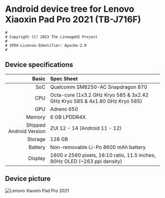 # Android device tree for Lenovo Xiaoxin Pad Pro 2021 (TB-J716F)

```
#
# Copyright (C) 2023 The LineageOS Project
#
# SPDX-License-Identifier: Apache-2.0
#
```

## Device specifications

Basic   | Spec Sheet
-------:|:-------------------------
SoC     | Qualcomm SM8250-AC Snapdragon 870
CPU     | Octa-core (1x3.2 GHz Kryo 585 & 3x2.42 GHz Kryo 585 & 4x1.80 GHz Kryo 585)
GPU     | Adreno 650
Memory  | 6 GB LPDDR4X
Shipped Android Version | ZUI 12 - 14 (Android 11 - 12)
Storage | 128 GB
Battery | Non-removable Li-Po 8600 mAh battery
Display | 1600 x 2560 pixels, 16:10 ratio, 11.5 inches, 90Hz OLED (~263 ppi density)

## Device picture

![Lenovo Xiaoxin Pad Pro 2021](https://wiki.postmarketos.org/images/1/10/Lenovo-tb716f.png "Lenovo Xiaoxin Pad Pro 2021")
